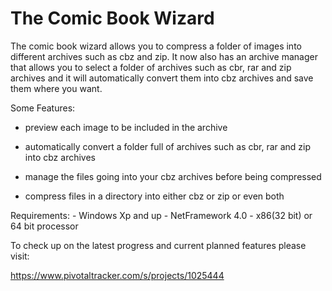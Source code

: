 The Comic Book Wizard
=====================
The comic book wizard allows you to compress a folder of images into different archives such as cbz and zip. It now also has an archive manager that allows you to select a folder of archives such as cbr, rar and zip archives and it will automatically convert them into cbz archives and save them where you want. 

Some Features:
- preview each image to be included in the archive

- automatically convert a folder full of archives such as cbr, rar and zip into cbz archives

- manage the files going into your cbz archives before being compressed

- compress files in a directory into either cbz or zip or even both


Requirements: -
Windows Xp and up -
NetFramework 4.0 -
x86(32 bit) or 64 bit processor 


To check up on the latest progress and current planned features please visit:

https://www.pivotaltracker.com/s/projects/1025444






